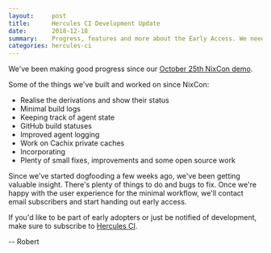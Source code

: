 ```yaml
---
layout:     post
title:      Hercules CI Development Update
date:       2018-12-18
summary:    Progress, features and more about the Early Access. We need your input!
categories: hercules-ci
---
```


We've been making good progress since our [October 25th NixCon demo](https://www.youtube.com/watch?v=py26iM26Qg4).

Some of the things we've built and worked on since NixCon:

 - Realise the derivations and show their status
 - Minimal build logs
 - Keeping track of agent state
 - GitHub build statuses
 - Improved agent logging
 - Work on Cachix private caches
 - Incorporating
 - Plenty of small fixes, improvements and some open source work

Since we've started dogfooding a few weeks ago, we've been getting valuable insight. There's plenty of things to do and bugs to fix. 
Once we're happy with the user experience for the minimal workflow, we'll contact email subscribers and start handing out early access.

If you'd like to be part of early adopters or just be notified of development, make sure to subscribe to [Hercules CI](https://hercules-ci.com).

-- Robert
